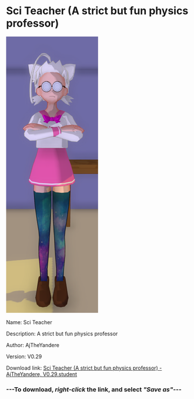 # Sci Teacher (A strict but fun physics professor)

<img src = "https://raw.githubusercontent.com/Arbiter1223/Daigaku-Gurashi-Custom-Students/master/Students/Files/Sci%20Teacher%20(A%20strict%20but%20fun%20physics%20professor).png">

Name: Sci Teacher

Description: A strict but fun physics professor

Author: AjTheYandere

Version: V0.29

Download link: <a href="https://raw.githubusercontent.com/Arbiter1223/Daigaku-Gurashi-Custom-Students/master/Students/Files/Sci%20Teacher%20(A%20strict%20but%20fun%20physics%20professor)%20-%20AjTheYandere%2C%20V0.29.student">Sci Teacher (A strict but fun physics professor) - AjTheYandere, V0.29.student</a>

### ---**To download, _right-click_ the link, and select _"Save as"_**---
